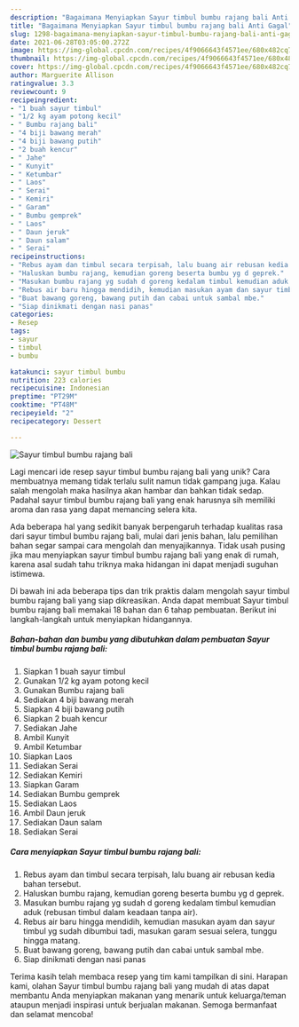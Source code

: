 ```yaml
---
description: "Bagaimana Menyiapkan Sayur timbul bumbu rajang bali Anti Gagal"
title: "Bagaimana Menyiapkan Sayur timbul bumbu rajang bali Anti Gagal"
slug: 1298-bagaimana-menyiapkan-sayur-timbul-bumbu-rajang-bali-anti-gagal
date: 2021-06-28T03:05:00.272Z
image: https://img-global.cpcdn.com/recipes/4f9066643f4571ee/680x482cq70/sayur-timbul-bumbu-rajang-bali-foto-resep-utama.jpg
thumbnail: https://img-global.cpcdn.com/recipes/4f9066643f4571ee/680x482cq70/sayur-timbul-bumbu-rajang-bali-foto-resep-utama.jpg
cover: https://img-global.cpcdn.com/recipes/4f9066643f4571ee/680x482cq70/sayur-timbul-bumbu-rajang-bali-foto-resep-utama.jpg
author: Marguerite Allison
ratingvalue: 3.3
reviewcount: 9
recipeingredient:
- "1 buah sayur timbul"
- "1/2 kg ayam potong kecil"
- " Bumbu rajang bali"
- "4 biji bawang merah"
- "4 biji bawang putih"
- "2 buah kencur"
- " Jahe"
- " Kunyit"
- " Ketumbar"
- " Laos"
- " Serai"
- " Kemiri"
- " Garam"
- " Bumbu gemprek"
- " Laos"
- " Daun jeruk"
- " Daun salam"
- " Serai"
recipeinstructions:
- "Rebus ayam dan timbul secara terpisah, lalu buang air rebusan kedia bahan tersebut."
- "Haluskan bumbu rajang, kemudian goreng beserta bumbu yg d geprek."
- "Masukan bumbu rajang yg sudah d goreng kedalam timbul kemudian aduk (rebusan timbul dalam keadaan tanpa air)."
- "Rebus air baru hingga mendidih, kemudian masukan ayam dan sayur timbul yg sudah dibumbui tadi, masukan garam sesuai selera, tunggu hingga matang."
- "Buat bawang goreng, bawang putih dan cabai untuk sambal mbe."
- "Siap dinikmati dengan nasi panas"
categories:
- Resep
tags:
- sayur
- timbul
- bumbu

katakunci: sayur timbul bumbu 
nutrition: 223 calories
recipecuisine: Indonesian
preptime: "PT29M"
cooktime: "PT48M"
recipeyield: "2"
recipecategory: Dessert

---
```



![Sayur timbul bumbu rajang bali](https://img-global.cpcdn.com/recipes/4f9066643f4571ee/680x482cq70/sayur-timbul-bumbu-rajang-bali-foto-resep-utama.jpg)

Lagi mencari ide resep sayur timbul bumbu rajang bali yang unik? Cara membuatnya memang tidak terlalu sulit namun tidak gampang juga. Kalau salah mengolah maka hasilnya akan hambar dan bahkan tidak sedap. Padahal sayur timbul bumbu rajang bali yang enak harusnya sih memiliki aroma dan rasa yang dapat memancing selera kita.



Ada beberapa hal yang sedikit banyak berpengaruh terhadap kualitas rasa dari sayur timbul bumbu rajang bali, mulai dari jenis bahan, lalu pemilihan bahan segar sampai cara mengolah dan menyajikannya. Tidak usah pusing jika mau menyiapkan sayur timbul bumbu rajang bali yang enak di rumah, karena asal sudah tahu triknya maka hidangan ini dapat menjadi suguhan istimewa.


Di bawah ini ada beberapa tips dan trik praktis dalam mengolah sayur timbul bumbu rajang bali yang siap dikreasikan. Anda dapat membuat Sayur timbul bumbu rajang bali memakai 18 bahan dan 6 tahap pembuatan. Berikut ini langkah-langkah untuk menyiapkan hidangannya.

<!--inarticleads1-->

##### Bahan-bahan dan bumbu yang dibutuhkan dalam pembuatan Sayur timbul bumbu rajang bali:

1. Siapkan 1 buah sayur timbul
1. Gunakan 1/2 kg ayam potong kecil
1. Gunakan  Bumbu rajang bali
1. Sediakan 4 biji bawang merah
1. Siapkan 4 biji bawang putih
1. Siapkan 2 buah kencur
1. Sediakan  Jahe
1. Ambil  Kunyit
1. Ambil  Ketumbar
1. Siapkan  Laos
1. Sediakan  Serai
1. Sediakan  Kemiri
1. Siapkan  Garam
1. Sediakan  Bumbu gemprek
1. Sediakan  Laos
1. Ambil  Daun jeruk
1. Sediakan  Daun salam
1. Sediakan  Serai




<!--inarticleads2-->

##### Cara menyiapkan Sayur timbul bumbu rajang bali:

1. Rebus ayam dan timbul secara terpisah, lalu buang air rebusan kedia bahan tersebut.
1. Haluskan bumbu rajang, kemudian goreng beserta bumbu yg d geprek.
1. Masukan bumbu rajang yg sudah d goreng kedalam timbul kemudian aduk (rebusan timbul dalam keadaan tanpa air).
1. Rebus air baru hingga mendidih, kemudian masukan ayam dan sayur timbul yg sudah dibumbui tadi, masukan garam sesuai selera, tunggu hingga matang.
1. Buat bawang goreng, bawang putih dan cabai untuk sambal mbe.
1. Siap dinikmati dengan nasi panas




Terima kasih telah membaca resep yang tim kami tampilkan di sini. Harapan kami, olahan Sayur timbul bumbu rajang bali yang mudah di atas dapat membantu Anda menyiapkan makanan yang menarik untuk keluarga/teman ataupun menjadi inspirasi untuk berjualan makanan. Semoga bermanfaat dan selamat mencoba!
